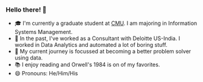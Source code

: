 ### Hello there! 👋

- 🎓 I'm currently a graduate student at [CMU](www.cmu.edu). I am majoring in Information Systems Management. 
- 🔭 In the past, I've worked as a Consultant with Deloitte US-India. I worked in Data Analytics and automated a lot of boring stuff.
- 🌱 My current journey is focussed at becoming a better problem solver using data. 
- 📚 I enjoy reading and Orwell's 1984 is on of my favorites. 
- 😄 Pronouns: He/Him/His

<!--
**namanarora97/namanarora97** is a ✨ _special_ ✨ repository because its `README.md` (this file) appears on your GitHub profile.

Here are some ideas to get you started:

- 🔭 I’m currently working on ...
- 🌱 I’m currently learning ...
- 👯 I’m looking to collaborate on ...
- 🤔 I’m looking for help with ...
- 💬 Ask me about ...
- 📫 How to reach me: ...
- 😄 Pronouns: ...
- ⚡ Fun fact: ...
-->
